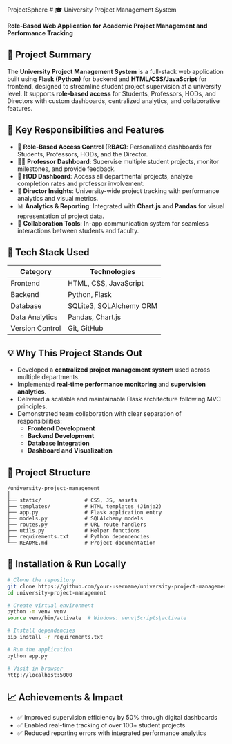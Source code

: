 ProjectSphere # 🎓 University Project Management System

**Role-Based Web Application for Academic Project Management and Performance Tracking**

## 📌 Project Summary

The **University Project Management System** is a full-stack web application built using **Flask (Python)** for backend and **HTML/CSS/JavaScript** for frontend, designed to streamline student project supervision at a university level. It supports **role-based access** for Students, Professors, HODs, and Directors with custom dashboards, centralized analytics, and collaborative features.

## 🚀 Key Responsibilities and Features

- 🔐 **Role-Based Access Control (RBAC)**: Personalized dashboards for Students, Professors, HODs, and the Director.
- 🧑‍🏫 **Professor Dashboard**: Supervise multiple student projects, monitor milestones, and provide feedback.
- 🏢 **HOD Dashboard**: Access all departmental projects, analyze completion rates and professor involvement.
- 🧠 **Director Insights**: University-wide project tracking with performance analytics and visual metrics.
- 📊 **Analytics & Reporting**: Integrated with **Chart.js** and **Pandas** for visual representation of project data.
- 💬 **Collaboration Tools**: In-app communication system for seamless interactions between students and faculty.

## 🔧 Tech Stack Used

| Category       | Technologies                           |
|----------------|----------------------------------------|
| Frontend       | HTML, CSS, JavaScript                  |
| Backend        | Python, Flask                          |
| Database       | SQLite3, SQLAlchemy ORM                |
| Data Analytics | Pandas, Chart.js                       |
| Version Control| Git, GitHub                            |

## 💡 Why This Project Stands Out

- Developed a **centralized project management system** used across multiple departments.
- Implemented **real-time performance monitoring** and **supervision analytics**.
- Delivered a scalable and maintainable Flask architecture following MVC principles.
- Demonstrated team collaboration with clear separation of responsibilities:
  - **Frontend Development**
  - **Backend Development**
  - **Database Integration**
  - **Dashboard and Visualization**

## 📁 Project Structure

```
/university-project-management
│
├── static/              # CSS, JS, assets
├── templates/           # HTML templates (Jinja2)
├── app.py               # Flask application entry
├── models.py            # SQLAlchemy models
├── routes.py            # URL route handlers
├── utils.py             # Helper functions
├── requirements.txt     # Python dependencies
└── README.md            # Project documentation
```

## 🧪 Installation & Run Locally

```bash
# Clone the repository
git clone https://github.com/your-username/university-project-management.git
cd university-project-management

# Create virtual environment
python -m venv venv
source venv/bin/activate  # Windows: venv\Scripts\activate

# Install dependencies
pip install -r requirements.txt

# Run the application
python app.py

# Visit in browser
http://localhost:5000
```


## 📈 Achievements & Impact

- ✅ Improved supervision efficiency by 50% through digital dashboards
- ✅ Enabled real-time tracking of over 100+ student projects
- ✅ Reduced reporting errors with integrated performance analytics

